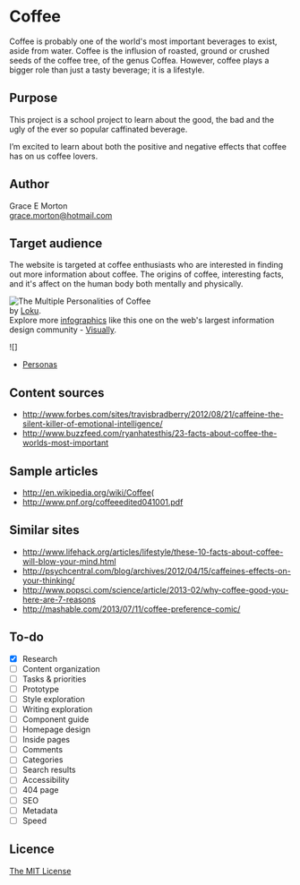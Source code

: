 # Coffee
Coffee is probably one of the world's most important beverages to exist, aside from water. Coffee is the influsion of roasted, ground or crushed seeds of the coffee tree, of the genus Coffea. However, coffee plays a bigger role than just a tasty beverage; it is a lifestyle. 

## Purpose

This project is a school project to learn about the good, the bad and the ugly of the ever so popular caffinated beverage. 

I’m excited to learn about both the positive and negative effects that coffee has on us coffee lovers.

## Author

Grace E Morton	
[grace.morton@hotmail.com](grace.morton@hotmail.com)

## Target audience

The website is targeted at coffee enthusiasts who are interested in finding out more information about coffee. The origins of coffee, interesting facts, and it's affect on the human body both mentally and physically. 


<div class='visually_embed' data-category='Food' rel='infographic'>
			<img class='visually_embed_infographic' src='http://thumbnails.visually.netdna-cdn.com/the-multiple-personalities-of-coffee_502914be4c679_w587.jpg' rel='http://thumbnails.visually.netdna-cdn.com/the-multiple-personalities-of-coffee_502914be4c679.jpg' alt='The Multiple Personalities of Coffee' />
			<div class='visually_embed_bar'>
				<span class='visually_embed_cycle'><span>by </span><a target='_blank' href='http://blog.loku.com/?utm_source=visually_embed'>Loku</a>. <br/>Explore more <a href='http://visual.ly'>infographics</a> like this one on the web's largest information design community - <a href='http://visual.ly'>Visually</a>.</span>
			</div>
			<a id='visually_embed_view_more' target='_blank' href='http://visual.ly/multiple-personalities-coffee?utm_source=visually_embed'></a>
			<link rel='stylesheet' type='text/css' href='http://visual.ly/embeder/style.css' />
			<script type='text/javascript' src='http://visual.ly/embeder/embed.js'></script>
		</div>

![]

- [Personas](Personas.md)

## Content sources

- <http://www.forbes.com/sites/travisbradberry/2012/08/21/caffeine-the-silent-killer-of-emotional-intelligence/>
- <http://www.buzzfeed.com/ryanhatesthis/23-facts-about-coffee-the-worlds-most-important>

## Sample articles

- <http://en.wikipedia.org/wiki/Coffee>(
- <http://www.pnf.org/coffeeedited041001.pdf>

## Similar sites

- <http://www.lifehack.org/articles/lifestyle/these-10-facts-about-coffee-will-blow-your-mind.html>
- <http://psychcentral.com/blog/archives/2012/04/15/caffeines-effects-on-your-thinking/>
- <http://www.popsci.com/science/article/2013-02/why-coffee-good-you-here-are-7-reasons>
- <http://mashable.com/2013/07/11/coffee-preference-comic/>


## To-do

- [x] Research
- [ ] Content organization
- [ ] Tasks & priorities
- [ ] Prototype
- [ ] Style exploration
- [ ] Writing exploration
- [ ] Component guide
- [ ] Homepage design
- [ ] Inside pages
- [ ] Comments
- [ ] Categories
- [ ] Search results
- [ ] Accessibility
- [ ] 404 page
- [ ] SEO
- [ ] Metadata
- [ ] Speed

## Licence

[The MIT License](LICENSE)